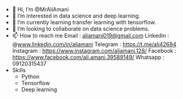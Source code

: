 - 👋 Hi, I’m @MrAliAmani
- 👀 I’m interested in data science and deep learning.
- 🌱 I’m currently learning transfer learning with tensorflow.
- 💞️ I’m looking to collaborate on data science problems.
- 📫 How to reach me 
    Email : aliamani019@gmail.com
    Linkedin : @www.linkedin.com/in/aliamani
    Telegram : https://t.me/ali42684
    Instagram : https://www.instagram.com/aliamani.128/
    Facebook : https://www.facebook.com/ali.amani.39589149/
    Whatsapp : 09120315437
- Skills
    - Python
    - Tensorflow
    - Deep learning
